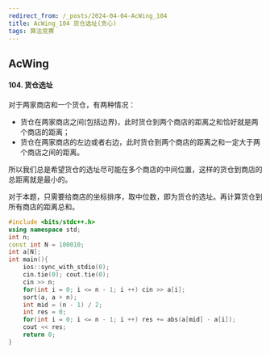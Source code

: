 ```yaml
---
redirect_from: /_posts/2024-04-04-AcWing_104
title: AcWing_104 货仓选址(贪心)
tags: 算法竞赛
---
```


## AcWing

#### 104. 货仓选址

对于两家商店和一个货仓，有两种情况：

- 货仓在两家商店之间(包括边界)，此时货仓到两个商店的距离之和恰好就是两个商店的距离；
- 货仓在两家商店的左边或者右边，此时货仓到两个商店的距离之和一定大于两个商店之间的距离。

所以我们总是希望货仓的选址尽可能在多个商店的中间位置，这样的货仓到商店的总距离就是最小的。

对于本题，只需要给商店的坐标排序，取中位数，即为货仓的选址。再计算货仓到所有商店的距离总和。

```cpp
#include <bits/stdc++.h>
using namespace std;
int n;
const int N = 100010;
int a[N];
int main(){
    ios::sync_with_stdio(0);
    cin.tie(0); cout.tie(0);
    cin >> n;
    for(int i = 0; i <= n - 1; i ++) cin >> a[i];
    sort(a, a + n);
    int mid = (n - 1) / 2;
    int res = 0;
    for(int i = 0; i <= n - 1; i ++) res += abs(a[mid] - a[i]);
    cout << res;
    return 0;
}
```
